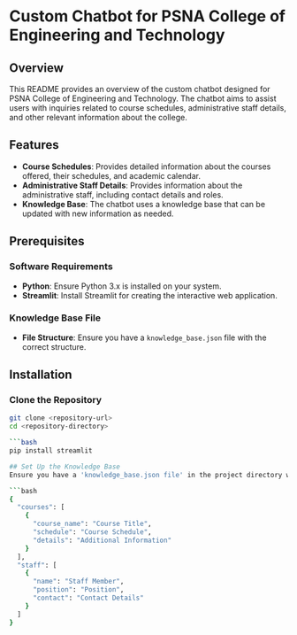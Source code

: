 # Custom Chatbot for PSNA College of Engineering and Technology

## Overview

This README provides an overview of the custom chatbot designed for PSNA College of Engineering and Technology. The chatbot aims to assist users with inquiries related to course schedules, administrative staff details, and other relevant information about the college.

## Features

- **Course Schedules**: Provides detailed information about the courses offered, their schedules, and academic calendar.
- **Administrative Staff Details**: Provides information about the administrative staff, including contact details and roles.
- **Knowledge Base**: The chatbot uses a knowledge base that can be updated with new information as needed.

## Prerequisites

### Software Requirements

- **Python**: Ensure Python 3.x is installed on your system.
- **Streamlit**: Install Streamlit for creating the interactive web application.

### Knowledge Base File

- **File Structure**: Ensure you have a `knowledge_base.json` file with the correct structure.

## Installation

### Clone the Repository

```bash
git clone <repository-url>
cd <repository-directory>

```bash
pip install streamlit

## Set Up the Knowledge Base
Ensure you have a 'knowledge_base.json file' in the project directory with the following structure:

```bash
{
  "courses": [
    {
      "course_name": "Course Title",
      "schedule": "Course Schedule",
      "details": "Additional Information"
    }
  ],
  "staff": [
    {
      "name": "Staff Member",
      "position": "Position",
      "contact": "Contact Details"
    }
  ]
}










